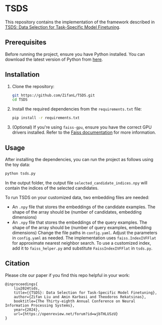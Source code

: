 # TSDS
This repository contains the implementation of the framework described in [TSDS: Data Selection for Task-Specific Model Finetuning](https://arxiv.org/abs/2410.11303).

## Prerequisites

Before running the project, ensure you have Python installed. You can download the latest version of Python from [here](https://www.python.org/downloads/).

## Installation

1. Clone the repository:
    ```bash
    git https://github.com/ZifanL/TSDS.git
    cd TSDS
    ```

2. Install the required dependencies from the `requirements.txt` file:
    ```bash
    pip install -r requirements.txt
    ```

3. (Optional) If you're using `faiss-gpu`, ensure you have the correct GPU drivers installed. Refer to the [Faiss documentation](https://github.com/facebookresearch/faiss) for more information.

## Usage

After installing the dependencies, you can run the project as follows using the toy data:

```bash
python tsds.py
```
In the output folder, the output file `selected_candidate_indices.npy` will contain the indices of the selected candidates.

To run TSDS on your customized data, two embedding files are needed:
- An `.npy` file that stores the embeddings of the candidate examples. The shape of the array should be (number of candidates, embedding dimensions)
- An `.npy` file that stores the embeddings of the query examples. The shape of the array should be (number of query examples, embedding dimensions)
Change the file paths in `config.yaml`. Adjust the parameters in `config.yaml` as needed.
The implementation uses `faiss.IndexIVFFlat` for approximate nearest neighbor search. To use a customized index, add it to `faiss_helper.py` and substitute `FaissIndexIVFFlat` in `tsds.py`.

## Citation
Please cite our paper if you find this repo helpful in your work:
```
@inproceedings{
	liu2024tsds,
	title={{TSDS}: Data Selection for Task-Specific Model Finetuning},
	author={Zifan Liu and Amin Karbasi and Theodoros Rekatsinas},
	booktitle={The Thirty-eighth Annual Conference on Neural Information Processing Systems},
	year={2024},
	url={https://openreview.net/forum?id=wjbTHLUSzU}
}
```
